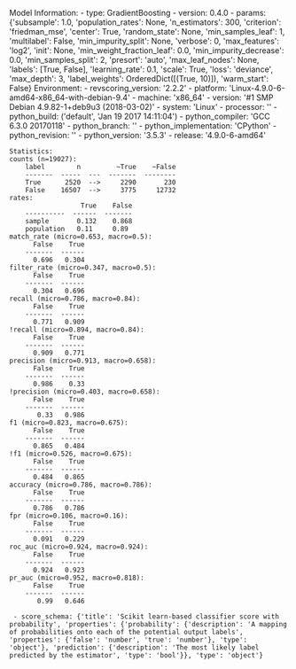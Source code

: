 Model Information:
	 - type: GradientBoosting
	 - version: 0.4.0
	 - params: {'subsample': 1.0, 'population_rates': None, 'n_estimators': 300, 'criterion': 'friedman_mse', 'center': True, 'random_state': None, 'min_samples_leaf': 1, 'multilabel': False, 'min_impurity_split': None, 'verbose': 0, 'max_features': 'log2', 'init': None, 'min_weight_fraction_leaf': 0.0, 'min_impurity_decrease': 0.0, 'min_samples_split': 2, 'presort': 'auto', 'max_leaf_nodes': None, 'labels': [True, False], 'learning_rate': 0.1, 'scale': True, 'loss': 'deviance', 'max_depth': 3, 'label_weights': OrderedDict([(True, 10)]), 'warm_start': False}
	Environment:
	 - revscoring_version: '2.2.2'
	 - platform: 'Linux-4.9.0-6-amd64-x86_64-with-debian-9.4'
	 - machine: 'x86_64'
	 - version: '#1 SMP Debian 4.9.82-1+deb9u3 (2018-03-02)'
	 - system: 'Linux'
	 - processor: ''
	 - python_build: ('default', 'Jan 19 2017 14:11:04')
	 - python_compiler: 'GCC 6.3.0 20170118'
	 - python_branch: ''
	 - python_implementation: 'CPython'
	 - python_revision: ''
	 - python_version: '3.5.3'
	 - release: '4.9.0-6-amd64'
	
	Statistics:
	counts (n=19027):
		label        n         ~True    ~False
		-------  -----  ---  -------  --------
		True      2520  -->     2290       230
		False    16507  -->     3775     12732
	rates:
		              True    False
		----------  ------  -------
		sample       0.132    0.868
		population   0.11     0.89
	match_rate (micro=0.653, macro=0.5):
		  False    True
		-------  ------
		  0.696   0.304
	filter_rate (micro=0.347, macro=0.5):
		  False    True
		-------  ------
		  0.304   0.696
	recall (micro=0.786, macro=0.84):
		  False    True
		-------  ------
		  0.771   0.909
	!recall (micro=0.894, macro=0.84):
		  False    True
		-------  ------
		  0.909   0.771
	precision (micro=0.913, macro=0.658):
		  False    True
		-------  ------
		  0.986    0.33
	!precision (micro=0.403, macro=0.658):
		  False    True
		-------  ------
		   0.33   0.986
	f1 (micro=0.823, macro=0.675):
		  False    True
		-------  ------
		  0.865   0.484
	!f1 (micro=0.526, macro=0.675):
		  False    True
		-------  ------
		  0.484   0.865
	accuracy (micro=0.786, macro=0.786):
		  False    True
		-------  ------
		  0.786   0.786
	fpr (micro=0.106, macro=0.16):
		  False    True
		-------  ------
		  0.091   0.229
	roc_auc (micro=0.924, macro=0.924):
		  False    True
		-------  ------
		  0.924   0.923
	pr_auc (micro=0.952, macro=0.818):
		  False    True
		-------  ------
		   0.99   0.646
	
	 - score_schema: {'title': 'Scikit learn-based classifier score with probability', 'properties': {'probability': {'description': 'A mapping of probabilities onto each of the potential output labels', 'properties': {'false': 'number', 'true': 'number'}, 'type': 'object'}, 'prediction': {'description': 'The most likely label predicted by the estimator', 'type': 'bool'}}, 'type': 'object'}

